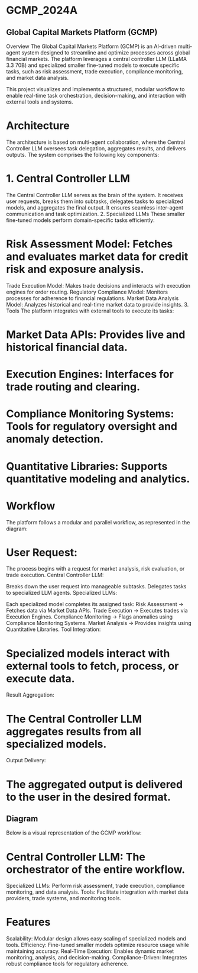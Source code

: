 # GCMP_2024A
## Global Capital Markets Platform (GCMP)
Overview
The Global Capital Markets Platform (GCMP) is an AI-driven multi-agent system designed to streamline and optimize processes across global financial markets. The platform leverages a central controller LLM (LLaMA 3.3 70B) and specialized smaller fine-tuned models to execute specific tasks, such as risk assessment, trade execution, compliance monitoring, and market data analysis.

This project visualizes and implements a structured, modular workflow to enable real-time task orchestration, decision-making, and interaction with external tools and systems.

# Architecture
The architecture is based on multi-agent collaboration, where the Central Controller LLM oversees task delegation, aggregates results, and delivers outputs. The system comprises the following key components:

# 1. Central Controller LLM
The Central Controller LLM serves as the brain of the system.
It receives user requests, breaks them into subtasks, delegates tasks to specialized models, and aggregates the final output.
It ensures seamless inter-agent communication and task optimization.
2. Specialized LLMs
These smaller fine-tuned models perform domain-specific tasks efficiently:

# Risk Assessment Model: Fetches and evaluates market data for credit risk and exposure analysis.
Trade Execution Model: Makes trade decisions and interacts with execution engines for order routing.
Regulatory Compliance Model: Monitors processes for adherence to financial regulations.
Market Data Analysis Model: Analyzes historical and real-time market data to provide insights.
3. Tools
The platform integrates with external tools to execute its tasks:

# Market Data APIs: Provides live and historical financial data.
# Execution Engines: Interfaces for trade routing and clearing.
# Compliance Monitoring Systems: Tools for regulatory oversight and anomaly detection.
# Quantitative Libraries: Supports quantitative modeling and analytics.

# Workflow
The platform follows a modular and parallel workflow, as represented in the diagram:

# User Request:

The process begins with a request for market analysis, risk evaluation, or trade execution.
Central Controller LLM:

Breaks down the user request into manageable subtasks.
Delegates tasks to specialized LLM agents.
Specialized LLMs:

Each specialized model completes its assigned task:
Risk Assessment → Fetches data via Market Data APIs.
Trade Execution → Executes trades via Execution Engines.
Compliance Monitoring → Flags anomalies using Compliance Monitoring Systems.
Market Analysis → Provides insights using Quantitative Libraries.
Tool Integration:

# Specialized models interact with external tools to fetch, process, or execute data.
Result Aggregation:

# The Central Controller LLM aggregates results from all specialized models.
Output Delivery:

# The aggregated output is delivered to the user in the desired format.

## Diagram
Below is a visual representation of the GCMP workflow:




# Central Controller LLM: The orchestrator of the entire workflow.
Specialized LLMs: Perform risk assessment, trade execution, compliance monitoring, and data analysis.
Tools: Facilitate integration with market data providers, trade systems, and monitoring tools.
# Features
Scalability: Modular design allows easy scaling of specialized models and tools.
Efficiency: Fine-tuned smaller models optimize resource usage while maintaining accuracy.
Real-Time Execution: Enables dynamic market monitoring, analysis, and decision-making.
Compliance-Driven: Integrates robust compliance tools for regulatory adherence.
